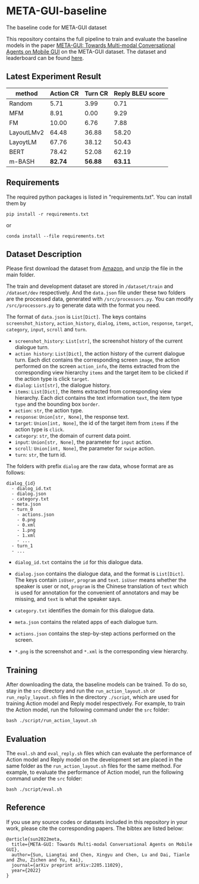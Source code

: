 # META-GUI-baseline
The baseline code for META-GUI dataset

This repository contains the full pipeline to train and evaluate the baseline models in the paper [META-GUI: Towards Multi-modal Conversational Agents on Mobile GUI](https://arxiv.org/abs/2205.11029) on the META-GUI dataset. The dataset and leaderboard can be found [here](https://x-lance.github.io/META-GUI-Leaderboard/).

## Latest Experiment Result

method | Action CR | Turn CR | Reply BLEU score 
-------| --- | --- |---
Random | 5.71 | 3.99 | 0.71
MFM | 8.91 | 0.00 | 9.29
FM | 10.00 | 6.76 | 7.88
LayoutLMv2 | 64.48 | 36.88 | 58.20
LayoytLM | 67.76 | 38.12 | 50.43
BERT |78.42 | 52.08 | 62.19
m-BASH | **82.74** | **56.88** | **63.11**

## Requirements

The required python packages is listed in "requirements.txt". You can install them by
```commandline
pip install -r requirements.txt
```
or
```commandline
conda install --file requirements.txt
```

## Dataset Description

Please first download the dataset from [Amazon](https://meta-gui.s3.us-west-1.amazonaws.com/meta_gui.tar), and unzip the file in the main folder.

The train and development dataset are stored in `/dataset/train` and `/dataset/dev` respectively. And the `data.json` file under these two folders are the processed data, generated with `/src/processors.py`. You can modify `/src/processors.py` to generate data with the format you need.

The format of `data.json` is `List[Dict]`. The keys contains `screenshot_history`, `action_history`, `dialog`, `items`, `action`, `response`, `target`, `category`, `input`, `scroll` and `turn`. 

* `screenshot_history`: `List[str]`, the screenshot history of the current dialogue turn.
* `action history`: `List[Dict]`, the action history of the current dialogue turn. Each dict contains the corresponding screen `image`, the action performed on the screen `action_info`, the items extracted from the corresponding view hierarchy `items` and the target item to be clicked if the action type is click `target`.
* `dialog`: `List[str]`, the dialogue history.
* `items`: `List[Dict]`, the items extracted from corresponding view hierarchy. Each dict contains the text information `text`, the item type `type` and the bounding box `border`.
* `action`: `str`, the action type.
* `response`: `Union[str, None]`, the response text.
* `target`: `Union[int, None]`, the id of the target item from `items` if the action type is `click`.
* `category`: `str`, the domain of current data point.
* `input`: `Union[str, None]`, the parameter for `input` action.
* `scroll`: `Union[int, None]`, the parameter for `swipe` action.
* `turn`: `str`, the turn id. 

The folders with prefix `dialog` are the raw data, whose format are as follows:
```
dialog_{id}
  - dialog_id.txt
  - dialog.json
  - category.txt
  - meta.json
  - turn_0
    - actions.json
    - 0.png
    - 0.xml
    - 1.png
    - 1.xml
    - ...
  - turn_1
  - ...
```

* `dialog_id.txt` contains the `id` for this dialogue data. 

* `dialog.json` contains the dialogue data, and the format is `List[Dict]`. The keys contain `isUser`, `program` and `text`. `isUser` means whether the speaker is user or not, `program` is the Chinese translation of `text` which is used for annotation for the convenient of annotators and may be missing, and `text` is what the speaker says. 

* `category.txt` identifies the domain for this dialogue data.

* `meta.json` contains the related apps of each dialogue turn.

* `actions.json` contains the step-by-step actions performed on the screen.

* `*.png` is the screenshot and `*.xml` is the corresponding view hierarchy.

## Training

After downloading the data, the baseline models can be trained. To do so, stay in the `src` directory and run the `run_action_layout.sh` or `run_reply_layout.sh` files in the directory `./script`, which are used for training Action model and Reply model respectively. For example, to train the Action model, run the following command under the `src` folder:
```commandline
bash ./script/run_action_layout.sh
```

## Evaluation

The `eval.sh` and `eval_reply.sh` files which can evaluate the performance of Action model and Reply model on the development set are placed in the same folder as the `run_action_layout.sh` files for the same method. For example, to evaluate the performance of Action model, run the following command under the `src` folder:
```commandline
bash ./script/eval.sh
```

## Reference

If you use any source codes or datasets included in this repository in your work, please cite the corresponding papers. The bibtex are listed below:
```text
@article{sun2022meta,
  title={META-GUI: Towards Multi-modal Conversational Agents on Mobile GUI},
  author={Sun, Liangtai and Chen, Xingyu and Chen, Lu and Dai, Tianle and Zhu, Zichen and Yu, Kai},
  journal={arXiv preprint arXiv:2205.11029},
  year={2022}
}
```

